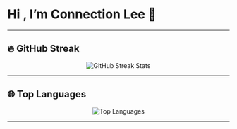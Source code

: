 # Hi , I’m Connection Lee 👋


---

## 🔥 GitHub Streak

<p align="center">
  <img src="https://github-readme-streak-stats.herokuapp.com/?user=Connectionouob&theme=highcontrast" alt="GitHub Streak Stats" />
</p>

---

## 🌐 Top Languages

<p align="center">
  <img src="https://github-readme-stats.vercel.app/api/top-langs/?username=Connectionouob&theme=highcontrast&langs_count=20&layout=compact&hide=JavaScript" alt="Top Languages" />
</p>

---

